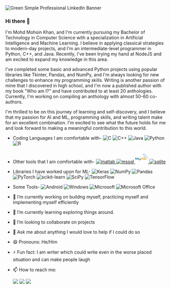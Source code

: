 ![Green Simple Professional LinkedIn Banner](https://user-images.githubusercontent.com/78999231/181784564-b1f28e0e-2cf3-40b1-b179-b269f1d56b60.png)

### Hi there 👋

<!--
**mohdmohsin123/mohdmohsin123** is a ✨ _special_ ✨ repository because its `README.md` (this file) appears on your GitHub profile.

Here are some ideas to get you started:
-->


I'm Mohd Mohsin Khan, and I'm currently pursuing my Bachelor of Technology in Computer Science with a specialization in Artificial Intelligence and Machine Learning. I believe in applying classical strategies to modern-day projects, and I'm an intermediate-level programmer in Python, C++, and Java. Recently, I've been trying my hand at NodeJS and am excited to expand my knowledge in this area.

I've completed some basic and advanced Python projects using popular libraries like Tkinter, Pandas, and NumPy, and I'm always looking for new challenges to enhance my programming skills. Writing is another passion of mine that I discovered in high school, and I'm now a published author with my book "Who am I?" and have contributed to at least 20 anthologies. Currently, I'm working on compiling an anthology with almost 50-60 co-authors.

I'm thrilled to be on this journey of learning and self-discovery, and I believe that my passion for AI and ML, programming skills, and writing talent make for an excellent combination. I'm excited to see what the future holds for me and look forward to making a meaningful contribution to this world.

- Coding Languages I am comfortable with-
   ![C](https://img.shields.io/badge/c-%2300599C.svg?style=for-the-badge&logo=c&logoColor=white)  ![C++](https://img.shields.io/badge/c++-%2300599C.svg?style=for-the-badge&logo=c%2B%2B&logoColor=white) ![Java](https://img.shields.io/badge/java-%23ED8B00.svg?style=for-the-badge&logo=java&logoColor=white) ![Python](https://img.shields.io/badge/python-3670A0?style=for-the-badge&logo=python&logoColor=ffdd54) ![R](https://img.shields.io/badge/r-%23276DC3.svg?style=for-the-badge&logo=r&logoColor=white)
- Other tools that I am comfortable with- <a href="https://www.mathworks.com/" target="_blank" rel="noreferrer"> <img src="https://upload.wikimedia.org/wikipedia/commons/2/21/Matlab_Logo.png" alt="matlab" width="40" height="40"/> </a> <a href="https://www.microsoft.com/en-us/sql-server" target="_blank" rel="noreferrer"> <img src="https://www.svgrepo.com/show/303229/microsoft-sql-server-logo.svg" alt="mssql" width="40" height="40"/> </a> <a href="https://www.mysql.com/" target="_blank" rel="noreferrer"> <img src="https://raw.githubusercontent.com/devicons/devicon/master/icons/mysql/mysql-original-wordmark.svg" alt="mysql" width="40" height="40"/> </a> <a href="https://www.sqlite.org/" target="_blank" rel="noreferrer"> <img src="https://www.vectorlogo.zone/logos/sqlite/sqlite-icon.svg" alt="sqlite" width="40" height="40"/> </a>  
- Libraries I have worked upon for ML- ![Keras](https://img.shields.io/badge/Keras-%23D00000.svg?style=for-the-badge&logo=Keras&logoColor=white) ![NumPy](https://img.shields.io/badge/numpy-%23013243.svg?style=for-the-badge&logo=numpy&logoColor=white) ![Pandas](https://img.shields.io/badge/pandas-%23150458.svg?style=for-the-badge&logo=pandas&logoColor=white) ![PyTorch](https://img.shields.io/badge/PyTorch-%23EE4C2C.svg?style=for-the-badge&logo=PyTorch&logoColor=white) ![scikit-learn](https://img.shields.io/badge/scikit--learn-%23F7931E.svg?style=for-the-badge&logo=scikit-learn&logoColor=white) ![SciPy](https://img.shields.io/badge/SciPy-%230C55A5.svg?style=for-the-badge&logo=scipy&logoColor=%white) ![TensorFlow](https://img.shields.io/badge/TensorFlow-%23FF6F00.svg?style=for-the-badge&logo=TensorFlow&logoColor=white) 
- Some Tools- ![Android](https://img.shields.io/badge/Android-3DDC84?style=for-the-badge&logo=android&logoColor=white) ![Windows](https://img.shields.io/badge/Windows-0078D6?style=for-the-badge&logo=windows&logoColor=white) ![Microsoft](https://img.shields.io/badge/Microsoft-0078D4?style=for-the-badge&logo=microsoft&logoColor=white) ![Microsoft Office](https://img.shields.io/badge/Microsoft_Office-D83B01?style=for-the-badge&logo=microsoft-office&logoColor=white)

- 🔭 I’m currently working on buildng myself, practicing myself and implementing myself efficiently
- 🌱 I’m currently learning exploring things around.
- 👯 I’m looking to collaborate on projects
- 💬 Ask me about anything I would love to help if I could do so
-  😄 Pronouns: He/Him
- ⚡ Fun fact: I am writer which could write even in the worse placed situation and can make people laugh
- 📫 How to reach me:
     
     <a href="https://twitter.com/archaic_rhymist"><img src="https://user-images.githubusercontent.com/35039342/55471524-8e24cb00-5627-11e9-9389-58f3d4419153.png" width="60"></a>
      <a href="https://www.linkedin.com/in/mohd-mohsin-khan-1a3167202/"><img src="https://user-images.githubusercontent.com/35039342/55471530-94b34280-5627-11e9-8c0e-6fe86a8406d6.png" width="60"></a>
      <a href="mailto:786mohsin0khan@gmail.com?"><img src="https://img.shields.io/badge/gmail-%23DD0031.svg?&style=for-the-badge&logo=gmail&logoColor=white"/></a>



